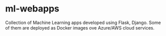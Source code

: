 # ml-webapps
Collection of Machine Learning apps developed using Flask, Django.
Some of them are deployed as Docker images ove Azure/AWS cloud services.
